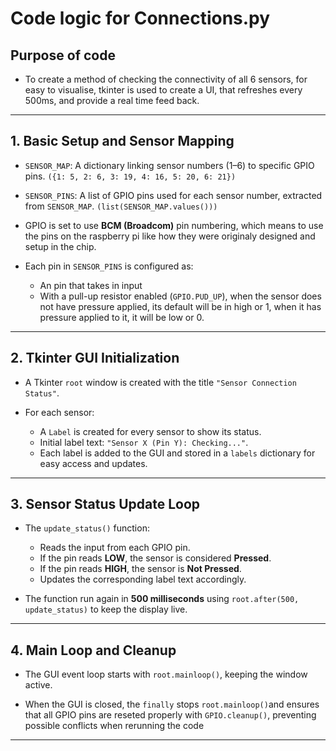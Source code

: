 # Code logic for Connections.py

## Purpose of code
- To create a method of checking the connectivity of all 6 sensors, for easy to visualise, tkinter is used to create a UI, that refreshes every 500ms, and provide a real time feed back.
---

## 1. Basic Setup and Sensor Mapping

- `SENSOR_MAP`: A dictionary linking sensor numbers (1–6) to specific GPIO pins. `({1: 5, 2: 6, 3: 19, 4: 16, 5: 20, 6: 21})`

- `SENSOR_PINS`: A list of GPIO pins used for each sensor number, extracted from `SENSOR_MAP`. `(list(SENSOR_MAP.values()))`

- GPIO is set to use **BCM (Broadcom)** pin numbering, which means to use the pins on the raspberry pi like how they were originaly designed and setup in the chip.

- Each pin in `SENSOR_PINS` is configured as:
  - An pin that takes in input
  - With a pull-up resistor enabled (`GPIO.PUD_UP`), when the sensor does not have pressure applied, its default will be in high or 1, when it has pressure applied to it, it will be low or 0.

---

## 2. Tkinter GUI Initialization

- A Tkinter `root` window is created with the title `"Sensor Connection Status"`.

- For each sensor:
  - A `Label` is created for every sensor to show its status.
  - Initial label text: `"Sensor X (Pin Y): Checking..."`.
  - Each label is added to the GUI and stored in a `labels` dictionary for easy access and updates.

---

## 3. Sensor Status Update Loop

- The `update_status()` function:
  - Reads the input from each GPIO pin.
  - If the pin reads **LOW**, the sensor is considered **Pressed**.
  - If the pin reads **HIGH**, the sensor is **Not Pressed**.
  - Updates the corresponding label text accordingly.

- The function run again in **500 milliseconds** using `root.after(500, update_status)` to keep the display live.

---

## 4. Main Loop and Cleanup

- The GUI event loop starts with `root.mainloop()`, keeping the window active.

- When the GUI is closed, the `finally` stops `root.mainloop()`and ensures that all GPIO pins are reseted properly with `GPIO.cleanup()`, preventing possible conflicts when rerunning the code

---



